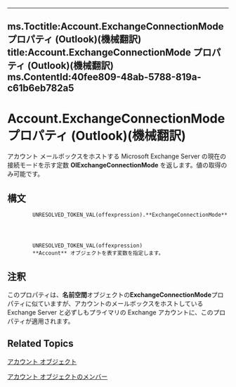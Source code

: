 

---
ms.Toctitle:Account.ExchangeConnectionMode プロパティ (Outlook)(機械翻訳)
title:Account.ExchangeConnectionMode プロパティ (Outlook)(機械翻訳)
ms.ContentId:40fee809-48ab-5788-819a-c61b6eb782a5
---
# Account.ExchangeConnectionMode プロパティ (Outlook)(機械翻訳)




アカウント メールボックスをホストする Microsoft Exchange Server の現在の接続モードを示す定数 **OlExchangeConnectionMode** を返します。値の取得のみ可能です。

## 構文

            UNRESOLVED_TOKEN_VAL(offexpression).**ExchangeConnectionMode**




            UNRESOLVED_TOKEN_VAL(offexpression)
            **Account** オブジェクトを表す変数を指定します。



## 注釈
このプロパティは、**名前空間**オブジェクトの**ExchangeConnectionMode**プロパティに似ていますが、アカウントのメールボックスをホストしている Exchange Server と必ずしもプライマリの Exchange アカウントに、このプロパティが適用されます。



## Related Topics

[アカウント オブジェクト](f624438c-4e45-2822-18b6-bfe8074a33c0.md)

[アカウント オブジェクトのメンバー](37759c57-d1ec-775c-cbe6-75c8f314d196.md)




